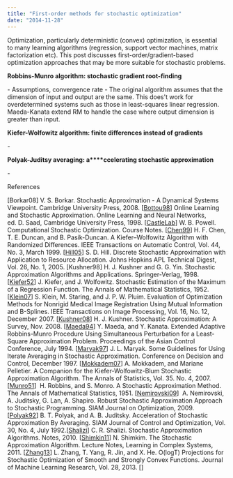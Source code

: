 ```yaml
---
title: "First-order methods for stochastic optimization"
date: "2014-11-28"
---
```


Optimization, particularly deterministic (convex) optimization, is essential to many learning algorithms (regression, support vector machines, matrix factorization etc). This post discusses first-order/gradient-based optimization approaches that may be more suitable for stochastic problems.

**Robbins-Munro algorithm: stochastic gradient root-finding**

\- Assumptions, convergence rate - The original algorithm assumes that the dimension of input and output are the same. This does't work for overdetermined systems such as those in least-squares linear regression. Maeda-Kanata extend RM to handle the case where output dimension is greater than input.

**Kiefer-Wolfowitz algorithm: finite differences instead of gradients**

_\-_

**Polyak-Juditsy averaging: a****ccelerating stochastic approximation**

\-

References

\[Borkar08\] V. S. Borkar. Stochastic Approximation - A Dynamical Systems Viewpoint. Cambridge University Press, 2008. \[[Bottou98](http://leon.bottou.org/publications/pdf/online-1998.pdf)\] Online Learning and Stochastic Approximation. Online Learning and Neural Networks, ed. D. Saad, Cambridge University Press, 1998. \[[CastleLab](http://castlelab.princeton.edu/ORF569.htm)\] W. B. Powell. Computational Stochastic Optimization. Course Notes. \[[Chen99](http://lsc.amss.ac.cn/paper-pdf/hfchen-1.pdf)\] H. F. Chen, T. E. Duncan, and B. Pasik-Duncan. A Kiefer–Wolfowitz Algorithm with Randomized Differences. IEEE Transactions on Automatic Control, Vol. 44, No. 3, March 1999. \[[Hill05](http://www.jhuapl.edu/spsa/PDF-SPSA/Hill_TechDig05.pdf)\] S. D. Hill. Discrete Stochastic Approximation with Application to Resource Allocation. Johns Hopkins APL Technical Digest, Vol. 26, No. 1, 2005. \[Kushner98\] H. J. Kushner and G. G. Yin. Stochastic Approximation Algorithms and Applications. Springer-Verlag, 1998. \[[Kiefer52](http://projecteuclid.org/download/pdf_1/euclid.aoms/1177729392)\] J. Kiefer, and J. Wolfowitz. Stochastic Estimation of the Maximum of a Regression Function. The Annals of Mathematical Statistics, 1952. \[[Klein07](http://bigr.nl/files/publications/296_Kle07%20-%20Evaluation%20of%20optimization%20methods%20for%20nonrigid%20medical%20image%20registration%20using%20mutual%20information%20and%20b-splines.pdf)\] S. Klein, M. Staring, and J. P. W. Pluim. Evaluation of Optimization Methods for Nonrigid Medical Image Registration Using Mutual Information and B-Splines. IEEE Transactions on Image Processing, Vol. 16, No. 12, December 2007. \[[Kushner08](http://www.dam.brown.edu/lcds/publications/documents/Kushner_1_000.pdf)\] H. J. Kushner. Stochastic Approximation: A Survey, Nov. 2008. \[[Maeda94](http://www.jhuapl.edu/spsa/PDF-SPSA/Maeda_Extended_Adaptive.pdf)\] Y. Maeda, and Y. Kanata. Extended Adaptive Robbins-Munro Procedure Using Simultaneous Perturbation for a Least-Square Approximation Problem. Proceedings of the Asian Control Conference, July 1994. \[[Maryak97](http://www.jhuapl.edu/spsa/PDF-SPSA/Maryak_Some_Guidelines.PDF)\] J. L. Maryak. Some Guidelines for Using Iterate Averaging in Stochastic Approximation. Conference on Decision and Control, December 1997. \[[Mokkadem07](http://projecteuclid.org/download/pdfview_1/euclid.aos/1188405629)\] A. Mokkadem, and Mariane Pelletier. A Companion for the Kiefer-Wolfowitz-Blum Stochastic Approximation Algorithm. The Annals of Statistics, Vol. 35. No. 4, 2007. \[[Munro51](http://projecteuclid.org/download/pdf_1/euclid.aoms/1177729586)\]  H. Robbins, and S. Monro. A Stochastic Approximation Method. The Annals of Mathematical Statistics, 1951. \[[Nemirovski09](http://www2.isye.gatech.edu/~nemirovs/SIOPT_RSA_2009.pdf)\]  A. Nemirovski, A. Juditsky, G. Lan, A. Shapiro. Robust Stochastic Approximation Approach to Stochastic Programming. SIAM Journal on Optimization, 2009. \[[Polyak92](http://www.meyn.ece.ufl.edu/archive/spm_files/Courses/ECE555-2011/555media/poljud92.pdf)\] B. T. Polyak, and A. B. Juditsky. Acceleration of Stochastic Approximation By Averaging. SIAM Journal of Control and Optimization, Vol. 30, No. 4, July 1992.\[[Shalizi](http://vserver1.cscs.lsa.umich.edu/~crshalizi/notabene/stochastic-approximation.html)\] C. R. Shalizi. Stochastic Approximation Algorithms. Notes, 2010. \[[Shimkin11](http://webee.technion.ac.il/people/shimkin/LCS11/ch5_SA.pdf)\] N. Shimkim. The Stochastic Approximation Algorithm. Lecture Notes, Learning in Complex Systems, 2011. \[[Zhang13](http://jmlr.csail.mit.edu/proceedings/papers/v28/zhang13e.pdf)\] L. Zhang, T. Yang, R. Jin, and X. He. O(logT) Projections for Stochastic Optimization of Smooth and Strongly Convex Functions. Journal of Machine Learning Research, Vol. 28, 2013. \[\]
